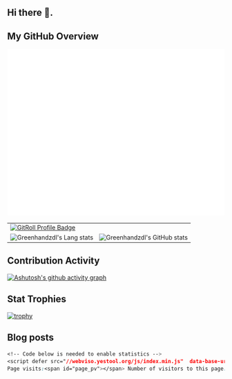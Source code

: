 ## Hi there 👋.

## My GitHub Overview

![Metrics](/github-metrics.svg)

<table style="border: none;">
  <tr style="border: none;">
    <td colspan="2" style="border: none;"><a href="https://gitroll.io/profile/uLuqeE3Ul6EM95bLhjX6Ywmum9TM2" target="_blank"><img src="https://gitroll.io/api/badges/profiles/v1/uLuqeE3Ul6EM95bLhjX6Ywmum9TM2?theme=kawaiiCat" alt="GitRoll Profile Badge"/></a></td>
  </tr>
  <tr style="border: none;">
    <td style="border: none;"><img src="https://github-readme-stats.vercel.app/api/top-langs/?username=greenhandzdl&hide=shell,html,css,javascript,lua&layout=compact" alt="Greenhandzdl's Lang stats" /></td>
    <td style="border: none;"><img src="https://github-readme-stats.vercel.app/api?username=greenhandzdl&show_icons=true&theme=merko" alt="Greenhandzdl's GitHub stats" /></td>
  </tr>
</table>

## Contribution Activity

[![Ashutosh's github activity graph](https://github-readme-activity-graph.vercel.app/graph?username=greenhandzdl&theme=dracula)](https://github.com/ashutosh00710/github-readme-activity-graph)

## Stat Trophies 

[![trophy](https://github-profile-trophy.vercel.app/?username=greenhandzdl&theme=onedark)](https://github.com/ryo-ma/github-profile-trophy)

## Blog posts
<!-- BLOG-POST-LIST:START -->

<!-- BLOG-POST-LIST:END -->

```css
<!-- Code below is needed to enable statistics -->
<script defer src="//webviso.yestool.org/js/index.min.js"  data-base-url="https://analytics.greenhandzdl.moe"></script>
Page visits:<span id="page_pv"></span> Number of visitors to this page:<span id="page_uv"></span>
```